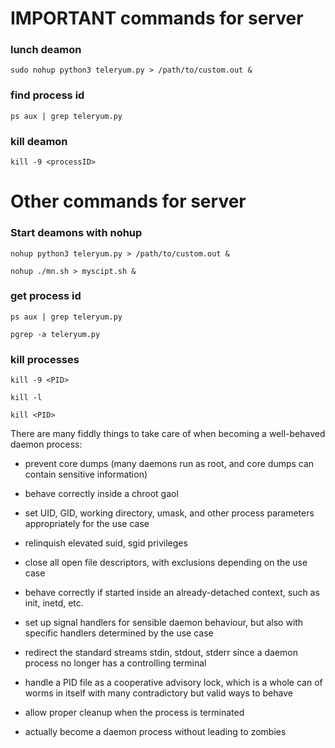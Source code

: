 # IMPORTANT commands for server

### lunch deamon
```sudo nohup python3 teleryum.py > /path/to/custom.out &```

### find process id
```ps aux | grep teleryum.py```

### kill deamon
```kill -9 <processID>```


# Other commands for server

### Start deamons with nohup

```nohup python3 teleryum.py > /path/to/custom.out &```

```nohup ./mn.sh > myscipt.sh &```

### get process id

```ps aux | grep teleryum.py```

```pgrep -a teleryum.py```


### kill processes

```kill -9 <PID>```

```kill -l```

```kill <PID>```



There are many fiddly things to take care of when becoming a well-behaved daemon process:

- prevent core dumps (many daemons run as root, and core dumps can contain sensitive information)

- behave correctly inside a chroot gaol

- set UID, GID, working directory, umask, and other process parameters appropriately for the use case

- relinquish elevated suid, sgid privileges

- close all open file descriptors, with exclusions depending on the use case

- behave correctly if started inside an already-detached context, such as init, inetd, etc.

- set up signal handlers for sensible daemon behaviour, but also with specific handlers determined by the use case

- redirect the standard streams stdin, stdout, stderr since a daemon process no longer has a controlling terminal

- handle a PID file as a cooperative advisory lock, which is a whole can of worms in itself with many contradictory but valid ways to behave

- allow proper cleanup when the process is terminated

- actually become a daemon process without leading to zombies
